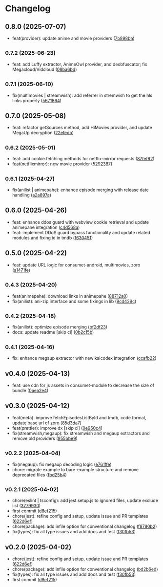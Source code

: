 # Changelog

## 0.8.0 (2025-07-07)

* feat(provider): update anime and movie providers ([7b898ba](https://github.com/2004durgesh/react-native-consumet/commit/7b898ba))

## <small>0.7.2 (2025-06-23)</small>

* feat: add Luffy extractor, AnimeOwl provider, and deobfuscator; fix Megacloud/Vidcloud ([08ba6bd](https://github.com/2004durgesh/react-native-consumet/commit/08ba6bd))

## <small>0.7.1 (2025-06-10)</small>

* fix(multimovies | streamwish): add referrer in stremwish to get the hls links properly ([5671864](https://github.com/2004durgesh/react-native-consumet/commit/5671864))

## 0.7.0 (2025-05-08)

* feat: refactor getSources method, add HiMovies provider, and update MegaUp decryption ([22efedb](https://github.com/2004durgesh/react-native-consumet/commit/22efedb))

## <small>0.6.2 (2025-05-01)</small>

* feat: add cookie fetching methods for netflix-mirror requests ([87fef82](https://github.com/2004durgesh/react-native-consumet/commit/87fef82))
* feat(netflixmirror): new movie provider ([5292387](https://github.com/2004durgesh/react-native-consumet/commit/5292387))

## <small>0.6.1 (2025-04-27)</small>

* fix(anilist | animepahe): enhance episode merging with release date handling ([a2a897a](https://github.com/2004durgesh/react-native-consumet/commit/a2a897a))

## 0.6.0 (2025-04-26)

* feat: enhance ddos guard with webview cookie retrieval and update animepahe integration ([c4d568a](https://github.com/2004durgesh/react-native-consumet/commit/c4d568a))
* feat: implement DDoS guard bypass functionality and update related modules and fixing id in tmdb ([f630451](https://github.com/2004durgesh/react-native-consumet/commit/f630451))

## 0.5.0 (2025-04-22)

* feat: update URL logic for consumet-android, multimovies, zoro ([a1471fe](https://github.com/2004durgesh/react-native-consumet/commit/a1471fe))

## <small>0.4.3 (2025-04-20)</small>

* feat(animepahe): download links in animepahe ([88712a0](https://github.com/2004durgesh/react-native-consumet/commit/88712a0))
* fix(anilist): ani-zip interface and some fixings in lib ([9cd439c](https://github.com/2004durgesh/react-native-consumet/commit/9cd439c))

## <small>0.4.2 (2025-04-18)</small>

* fix(anilist): optimize episode merging ([bf2df23](https://github.com/2004durgesh/react-native-consumet/commit/bf2df23))
* docs: update readme [skip ci] ([0b2c15b](https://github.com/2004durgesh/react-native-consumet/commit/0b2c15b))

## <small>0.4.1 (2025-04-16)</small>

* fix: enhance megaup extractor with new kaicodex integration ([ccafb22](https://github.com/2004durgesh/react-native-consumet/commit/ccafb22))

## v0.4.0 (2025-04-13)

* feat: use cdn for js assets in consumet-module to decrease the size of bundle ([0aea2e4](https://github.com/2004durgesh/react-native-consumet/commit/0aea2e4))

## v0.3.0 (2025-04-12)

* feat(meta): improve fetchEpisodesListById and tmdb, code format, update base url of zoro ([85d3da7](https://github.com/2004durgesh/react-native-consumet/commit/85d3da7))
* feat(prettier): improve dx [skip ci] ([0e950c4](https://github.com/2004durgesh/react-native-consumet/commit/0e950c4))
* fix(streamwish,megaup): fix streamwish and megaup extractors and remove old providers ([955bbe9](https://github.com/2004durgesh/react-native-consumet/commit/955bbe9))

## <small>v0.2.2 (2025-04-04)</small>

* fix(megaup): fix megaup decoding logic ([e761ffe](https://github.com/2004durgesh/react-native-consumet/commit/e761ffe))
* chore: migrate example to bare-example structure and remove deprecated files ([fbd25b4](https://github.com/2004durgesh/react-native-consumet/commit/fbd25b4))

## <small>v0.2.1 (2025-04-02)</small>

* chore(eslint | tsconfig): add jest.setup.js to ignored files, update exclude list ([3779930](https://github.com/2004durgesh/react-native-consumet/commit/3779930))
* first commit ([d8ef215](https://github.com/2004durgesh/react-native-consumet/commit/d8ef215))
* chore(jest): refine config and setup, update issue and PR templates ([622d6ef](https://github.com/2004durgesh/react-native-consumet/commit/622d6ef))
* chore(package): add infile option for conventional changelog ([f8780b2](https://github.com/2004durgesh/react-native-consumet/commit/f8780b2))
* fix(types): fix all type issues and add docs and test ([f30fb53](https://github.com/2004durgesh/react-native-consumet/commit/f30fb53))

## v0.2.0 (2025-04-02)

* chore(jest): refine config and setup, update issue and PR templates ([622d6ef](https://github.com/2004durgesh/react-native-consumet/commit/622d6ef))
* chore(package): add infile option for conventional changelog ([bd2b6ed](https://github.com/2004durgesh/react-native-consumet/commit/bd2b6ed))
* fix(types): fix all type issues and add docs and test ([f30fb53](https://github.com/2004durgesh/react-native-consumet/commit/f30fb53))
* first commit ([d8ef215](https://github.com/2004durgesh/react-native-consumet/commit/d8ef215))
